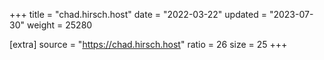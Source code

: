 +++
title = "chad.hirsch.host"
date = "2022-03-22"
updated = "2023-07-30"
weight = 25280

[extra]
source = "https://chad.hirsch.host"
ratio = 26
size = 25
+++

